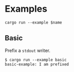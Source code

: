 # Examples

```shell
cargo run --example $name
```

## Basic

Prefix a `stdout` writer.

```shell
$ cargo run --example basic
basic-example: I am prefixed

```
